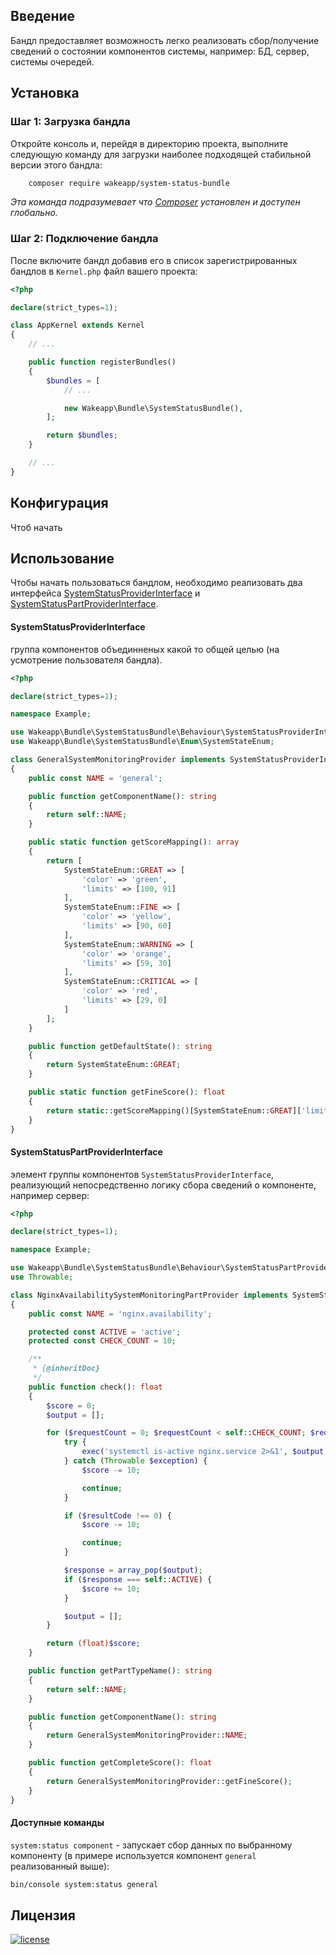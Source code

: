 Введение
--------

Бандл предоставляет возможность легко реализовать сбор/получение сведений о состоянии компонентов системы, например: БД, сервер, системы очередей.

Установка
---------

### Шаг 1: Загрузка бандла

Откройте консоль и, перейдя в директорию проекта, выполните следующую команду для загрузки наиболее подходящей
стабильной версии этого бандла:

```bash
    composer require wakeapp/system-status-bundle
```
*Эта команда подразумевает что [Composer](https://getcomposer.org) установлен и доступен глобально.*

### Шаг 2: Подключение бандла

После включите бандл добавив его в список зарегистрированных бандлов в `Kernel.php` файл вашего проекта:

```php
<?php 

declare(strict_types=1);

class AppKernel extends Kernel
{
    // ...

    public function registerBundles()
    {
        $bundles = [
            // ...

            new Wakeapp\Bundle\SystemStatusBundle(),
        ];

        return $bundles;
    }

    // ...
}
```

Конфигурация
------------
Чтоб начать 

Использование
-------------

Чтобы начать пользоваться бандлом, необходимо реализовать два интерфейса [SystemStatusProviderInterface](./Behaviour/SystemStatusProviderInterface) и [SystemStatusPartProviderInterface](./Behaviour/SystemStatusPartProviderInterface). 
#### SystemStatusProviderInterface
группа компонентов объединненых какой то общей целью (на усмотрение пользователя бандла).
```php
<?php

declare(strict_types=1);

namespace Example;

use Wakeapp\Bundle\SystemStatusBundle\Behaviour\SystemStatusProviderInterface;
use Wakeapp\Bundle\SystemStatusBundle\Enum\SystemStateEnum;

class GeneralSystemMonitoringProvider implements SystemStatusProviderInterface
{
    public const NAME = 'general';

    public function getComponentName(): string
    {
        return self::NAME;
    }

    public static function getScoreMapping(): array
    {
        return [
            SystemStateEnum::GREAT => [
                'color' => 'green',
                'limits' => [100, 91]
            ],
            SystemStateEnum::FINE => [
                'color' => 'yellow',
                'limits' => [90, 60]
            ],
            SystemStateEnum::WARNING => [
                'color' => 'orange',
                'limits' => [59, 30]
            ],
            SystemStateEnum::CRITICAL => [
                'color' => 'red',
                'limits' => [29, 0]
            ]
        ];
    }

    public function getDefaultState(): string
    {
        return SystemStateEnum::GREAT;
    }

    public static function getFineScore(): float
    {
        return static::getScoreMapping()[SystemStateEnum::GREAT]['limits'][0];
    }
}
```
#### SystemStatusPartProviderInterface
элемент группы компонентов `SystemStatusProviderInterface`, реализующий непосредственно логику сбора сведений о компоненте, например сервер:
```php
<?php

declare(strict_types=1);

namespace Example;

use Wakeapp\Bundle\SystemStatusBundle\Behaviour\SystemStatusPartProviderInterface;
use Throwable;

class NginxAvailabilitySystemMonitoringPartProvider implements SystemStatusPartProviderInterface
{
    public const NAME = 'nginx.availability';

    protected const ACTIVE = 'active';
    protected const CHECK_COUNT = 10;

    /**
     * {@inheritDoc}
     */
    public function check(): float
    {
        $score = 0;
        $output = [];

        for ($requestCount = 0; $requestCount < self::CHECK_COUNT; $requestCount++) {
            try {
                exec('systemctl is-active nginx.service 2>&1', $output, $resultCode);
            } catch (Throwable $exception) {
                $score -= 10;

                continue;
            }

            if ($resultCode !== 0) {
                $score -= 10;

                continue;
            }

            $response = array_pop($output);
            if ($response === self::ACTIVE) {
                $score += 10;
            }

            $output = [];
        }

        return (float)$score;
    }

    public function getPartTypeName(): string
    {
        return self::NAME;
    }

    public function getComponentName(): string
    {
        return GeneralSystemMonitoringProvider::NAME;
    }

    public function getCompleteScore(): float
    {
        return GeneralSystemMonitoringProvider::getFineScore();
    }
}
```

#### Доступные команды
`system:status component` - запускает сбор данных по выбранному компоненту (в примере используется компонент `general` реализованный выше):
```bash
bin/console system:status general
```
Лицензия
--------

[![license](https://img.shields.io/badge/License-MIT-green.svg?style=flat-square)](./LICENSE)